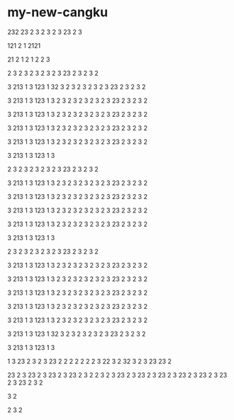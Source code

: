 # my-new-cangku
232
23
2
3
2
3
2
3
23
2
3

121
2
1
2121

21
2
1
2
1
2
2
3

2
3
2
3
2
3
2
3
2
3
23
2
3
2
3
2

3
213
1
3
123
1
32
3
2
3
2
3
2
3
2
3
23
2
3
2
3
2

3
213
1
3
123
1
3
2
3
2
3
2
3
2
3
2
3
23
2
3
2
3
2

3
213
1
3
123
1
3
2
3
2
3
2
3
2
3
2
3
23
2
3
2
3
2

3
213
1
3
123
1
3
2
3
2
3
2
3
2
3
2
3
23
2
3
2
3
2

3
213
1
3
123
1
3
2
3
2
3
2
3
2
3
2
3
23
2
3
2
3
2

3
213
1
3
123
1
3

2
3
2
3
2
3
2
3
2
3
23
2
3
2
3
2

3
213
1
3
123
1
3
2
3
2
3
2
3
2
3
2
3
23
2
3
2
3
2

3
213
1
3
123
1
3
2
3
2
3
2
3
2
3
2
3
23
2
3
2
3
2

3
213
1
3
123
1
3
2
3
2
3
2
3
2
3
2
3
23
2
3
2
3
2

3
213
1
3
123
1
3
2
3
2
3
2
3
2
3
2
3
23
2
3
2
3
2

3
213
1
3
123
1
3

2
3
2
3
2
3
2
3
2
3
23
2
3
2
3
2

3
213
1
3
123
1
3
2
3
2
3
2
3
2
3
2
3
23
2
3
2
3
2

3
213
1
3
123
1
3
2
3
2
3
2
3
2
3
2
3
23
2
3
2
3
2

3
213
1
3
123
1
3
2
3
2
3
2
3
2
3
2
3
23
2
3
2
3
2

3
213
1
3
123
1
3
2
3
2
3
2
3
2
3
2
3
23
2
3
2
3
2

3
213
1
3
123
1
3
2
3
2
3
2
3
2
3
2
3
23
2
3
2
3
2

3
213
1
3
123
1
32
3
2
3
2
3
2
3
2
3
23
2
3
2
3
2

3
213
1
3
123
1
3

1
3
23
2
3
2
3
23
2
2
2
2
2
2
2
3
22
3
2
32
3
2
3
23
23
2

23
2
3
23
2
3
23
2
3
23
2
3
2
2
3
2
3
23
2
3
23
2
3
23
2
3
23
2
3
23
2
3
23
2
3
23
2
3
2

3
2

2
3
2

